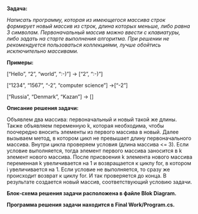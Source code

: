 **Задача:**

*Написать программу, которая из имеющегося массива строк формирует новый массив из строк, длина которых меньше, либо равна 3 символам. Первоначальный массив можно ввести с клавиатуры, либо задать на старте выполнения алгоритма. При решении не рекомендуется пользоваться коллекциями, лучше обойтись исключительно массивами.*

**Примеры:**

[“Hello”, “2”, “world”, “:-)”] → [“2”, “:-)”]

[“1234”, “1567”, “-2”, “computer science”] →[“-2”]

[“Russia”, “Denmark”, “Kazan”] → []

**Описание решения задачи:**

Объявлем два массива: первоначальный и новый такой же длины. Также объявляем переменную k, которая необходима, чтобы поочередно вносить элементы из первого массива в новый. Далее вызываем метод, в котором цикл не превышает длину первоначального массива. Внутри цикла проверяем условия (длина массива <= 3). Если условие выполняется, тогда элемент первого массива заносится в k элемент нового массива.  После присвоения k элемента нового массива переменная k увеличивается  на 1 и возвращается к циклу for, в котором i увеличивается на 1. Если условие не выполняется, то сразу же происходит возврат к циклу for. И так проверяется до конца. В результате создается новый массив, соответствующий условию задачи.

**Блок-схема решения задачи расположена в файле Blok Diagram.**

**Программа решения задачи находится в Final Work/Program.cs.**